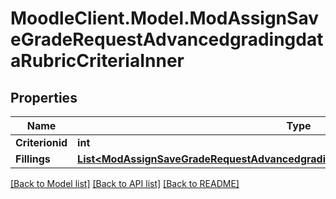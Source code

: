 # MoodleClient.Model.ModAssignSaveGradeRequestAdvancedgradingdataRubricCriteriaInner

## Properties

Name | Type | Description | Notes
------------ | ------------- | ------------- | -------------
**Criterionid** | **int** | criterion id | [optional] 
**Fillings** | [**List&lt;ModAssignSaveGradeRequestAdvancedgradingdataRubricCriteriaInnerFillingsInner&gt;**](ModAssignSaveGradeRequestAdvancedgradingdataRubricCriteriaInnerFillingsInner.md) |  | [optional] 

[[Back to Model list]](../README.md#documentation-for-models) [[Back to API list]](../README.md#documentation-for-api-endpoints) [[Back to README]](../README.md)

